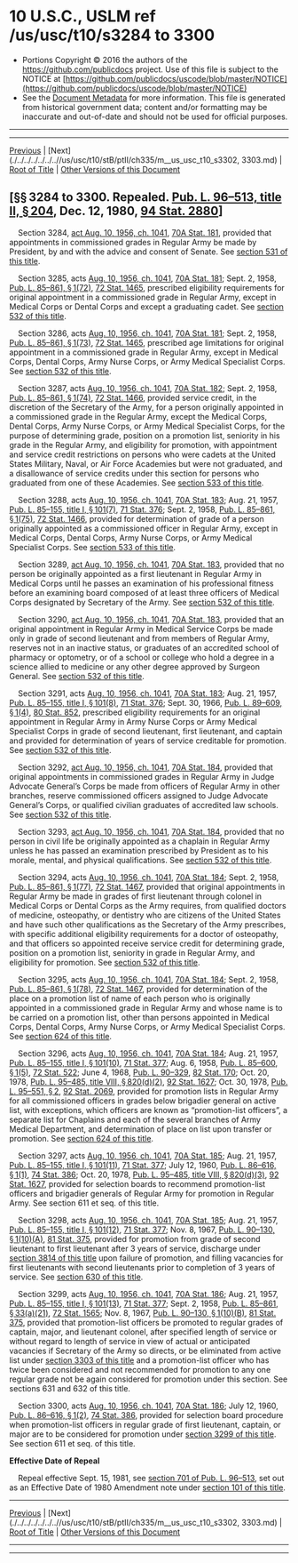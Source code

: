 ---
---

# 10 U.S.C., USLM ref /us/usc/t10/s3284 to 3300

* Portions Copyright © 2016 the authors of the https://github.com/publicdocs project.
  Use of this file is subject to the NOTICE at [https://github.com/publicdocs/uscode/blob/master/NOTICE](https://github.com/publicdocs/uscode/blob/master/NOTICE)
* See the [Document Metadata](././../../../../../..//README.md) for more information.
  This file is generated from historical government data; content and/or formatting may be inaccurate and out-of-date and should not be used for official purposes.

----------
----------

[Previous](./../../../../../..//us/usc/t10/stB/ptII/ch335/m__us_usc_t10_s3283.md) | [Next](./../../../../../..//us/usc/t10/stB/ptII/ch335/m__us_usc_t10_s3302, 3303.md) | [Root of Title](./../../../../../../) | [Other Versions of this Document](https://publicdocs.github.io/go/links?ns=uslm&ref=%2Fus%2Fusc%2Ft10%2Fs3284+to+3300)

## \[§§ 3284 to 3300. Repealed. [Pub. L. 96–513, title II, § 204][/us/pl/96/513/s204], Dec. 12, 1980, [94 Stat. 2880][/us/stat/94/2880]\]

    Section 3284, [act Aug. 10, 1956, ch. 1041][/us/act/1956-08-10/ch1041], [70A Stat. 181][/us/stat/70A/181], provided that appointments in commissioned grades in Regular Army be made by President, by and with the advice and consent of Senate. See [section 531 of this title][/us/usc/t10/s531].

    Section 3285, acts [Aug. 10, 1956, ch. 1041][/us/act/1956-08-10/ch1041], [70A Stat. 181][/us/stat/70A/181]; Sept. 2, 1958, [Pub. L. 85–861, § 1(72)][/us/pl/85/861/s1/72], [72 Stat. 1465][/us/stat/72/1465], prescribed eligibility requirements for original appointment in a commissioned grade in Regular Army, except in Medical Corps or Dental Corps and except a graduating cadet. See [section 532 of this title][/us/usc/t10/s532].

    Section 3286, acts [Aug. 10, 1956, ch. 1041][/us/act/1956-08-10/ch1041], [70A Stat. 181][/us/stat/70A/181]; Sept. 2, 1958, [Pub. L. 85–861, § 1(73)][/us/pl/85/861/s1/73], [72 Stat. 1465][/us/stat/72/1465], prescribed age limitations for original appointment in a commissioned grade in Regular Army, except in Medical Corps, Dental Corps, Army Nurse Corps, or Army Medical Specialist Corps. See [section 532 of this title][/us/usc/t10/s532].

    Section 3287, acts [Aug. 10, 1956, ch. 1041][/us/act/1956-08-10/ch1041], [70A Stat. 182][/us/stat/70A/182]; Sept. 2, 1958, [Pub. L. 85–861, § 1(74)][/us/pl/85/861/s1/74], [72 Stat. 1466][/us/stat/72/1466], provided service credit, in the discretion of the Secretary of the Army, for a person originally appointed in a commissioned grade in the Regular Army, except the Medical Corps, Dental Corps, Army Nurse Corps, or Army Medical Specialist Corps, for the purpose of determining grade, position on a promotion list, seniority in his grade in the Regular Army, and eligibility for promotion, with appointment and service credit restrictions on persons who were cadets at the United States Military, Naval, or Air Force Academies but were not graduated, and a disallowance of service credits under this section for persons who graduated from one of these Academies. See [section 533 of this title][/us/usc/t10/s533].

    Section 3288, acts [Aug. 10, 1956, ch. 1041][/us/act/1956-08-10/ch1041], [70A Stat. 183][/us/stat/70A/183]; Aug. 21, 1957, [Pub. L. 85–155, title I, § 101(7)][/us/pl/85/155/s101/7], [71 Stat. 376][/us/stat/71/376]; Sept. 2, 1958, [Pub. L. 85–861, § 1(75)][/us/pl/85/861/s1/75], [72 Stat. 1466][/us/stat/72/1466], provided for determination of grade of a person originally appointed as a commissioned officer in Regular Army, except in Medical Corps, Dental Corps, Army Nurse Corps, or Army Medical Specialist Corps. See [section 533 of this title][/us/usc/t10/s533].

    Section 3289, [act Aug. 10, 1956, ch. 1041][/us/act/1956-08-10/ch1041], [70A Stat. 183][/us/stat/70A/183], provided that no person be originally appointed as a first lieutenant in Regular Army in Medical Corps until he passes an examination of his professional fitness before an examining board composed of at least three officers of Medical Corps designated by Secretary of the Army. See [section 532 of this title][/us/usc/t10/s532].

    Section 3290, [act Aug. 10, 1956, ch. 1041][/us/act/1956-08-10/ch1041], [70A Stat. 183][/us/stat/70A/183], provided that an original appointment in Regular Army in Medical Service Corps be made only in grade of second lieutenant and from members of Regular Army, reserves not in an inactive status, or graduates of an accredited school of pharmacy or optometry, or of a school or college who hold a degree in a science allied to medicine or any other degree approved by Surgeon General. See [section 532 of this title][/us/usc/t10/s532].

    Section 3291, acts [Aug. 10, 1956, ch. 1041][/us/act/1956-08-10/ch1041], [70A Stat. 183][/us/stat/70A/183]; Aug. 21, 1957, [Pub. L. 85–155, title I, § 101(8)][/us/pl/85/155/s101/8], [71 Stat. 376][/us/stat/71/376]; Sept. 30, 1966, [Pub. L. 89–609, § 1(4)][/us/pl/89/609/s1/4], [80 Stat. 852][/us/stat/80/852], prescribed eligibility requirements for an original appointment in Regular Army in Army Nurse Corps or Army Medical Specialist Corps in grade of second lieutenant, first lieutenant, and captain and provided for determination of years of service creditable for promotion. See [section 532 of this title][/us/usc/t10/s532].

    Section 3292, [act Aug. 10, 1956, ch. 1041][/us/act/1956-08-10/ch1041], [70A Stat. 184][/us/stat/70A/184], provided that original appointments in commissioned grades in Regular Army in Judge Advocate General’s Corps be made from officers of Regular Army in other branches, reserve commissioned officers assigned to Judge Advocate General’s Corps, or qualified civilian graduates of accredited law schools. See [section 532 of this title][/us/usc/t10/s532].

    Section 3293, [act Aug. 10, 1956, ch. 1041][/us/act/1956-08-10/ch1041], [70A Stat. 184][/us/stat/70A/184], provided that no person in civil life be originally appointed as a chaplain in Regular Army unless he has passed an examination prescribed by President as to his morale, mental, and physical qualifications. See [section 532 of this title][/us/usc/t10/s532].

    Section 3294, acts [Aug. 10, 1956, ch. 1041][/us/act/1956-08-10/ch1041], [70A Stat. 184][/us/stat/70A/184]; Sept. 2, 1958, [Pub. L. 85–861, § 1(77)][/us/pl/85/861/s1/77], [72 Stat. 1467][/us/stat/72/1467], provided that original appointments in Regular Army be made in grades of first lieutenant through colonel in Medical Corps or Dental Corps as the Army requires, from qualified doctors of medicine, osteopathy, or dentistry who are citizens of the United States and have such other qualifications as the Secretary of the Army prescribes, with specific additional eligibility requirements for a doctor of osteopathy, and that officers so appointed receive service credit for determining grade, position on a promotion list, seniority in grade in Regular Army, and eligibility for promotion. See [section 532 of this title][/us/usc/t10/s532].

    Section 3295, acts [Aug. 10, 1956, ch. 1041][/us/act/1956-08-10/ch1041], [70A Stat. 184][/us/stat/70A/184]; Sept. 2, 1958, [Pub. L. 85–861, § 1(78)][/us/pl/85/861/s1/78], [72 Stat. 1467][/us/stat/72/1467], provided for determination of the place on a promotion list of name of each person who is originally appointed in a commissioned grade in Regular Army and whose name is to be carried on a promotion list, other than persons appointed in Medical Corps, Dental Corps, Army Nurse Corps, or Army Medical Specialist Corps. See [section 624 of this title][/us/usc/t10/s624].

    Section 3296, acts [Aug. 10, 1956, ch. 1041][/us/act/1956-08-10/ch1041], [70A Stat. 184][/us/stat/70A/184]; Aug. 21, 1957, [Pub. L. 85–155, title I, § 101(10)][/us/pl/85/155/s101/10], [71 Stat. 377][/us/stat/71/377]; Aug. 6, 1958, [Pub. L. 85–600, § 1(5)][/us/pl/85/600/s1/5], [72 Stat. 522][/us/stat/72/522]; June 4, 1968, [Pub. L. 90–329][/us/pl/90/329], [82 Stat. 170][/us/stat/82/170]; Oct. 20, 1978, [Pub. L. 95–485, title VIII, § 820(d)(2)][/us/pl/95/485/s820/d/2], [92 Stat. 1627][/us/stat/92/1627]; Oct. 30, 1978, [Pub. L. 95–551, § 2][/us/pl/95/551/s2], [92 Stat. 2069][/us/stat/92/2069], provided for promotion lists in Regular Army for all commissioned officers in grades below brigadier general on active list, with exceptions, which officers are known as “promotion-list officers”, a separate list for Chaplains and each of the several branches of Army Medical Department, and determination of place on list upon transfer or promotion. See [section 624 of this title][/us/usc/t10/s624].

    Section 3297, acts [Aug. 10, 1956, ch. 1041][/us/act/1956-08-10/ch1041], [70A Stat. 185][/us/stat/70A/185]; Aug. 21, 1957, [Pub. L. 85–155, title I, § 101(11)][/us/pl/85/155/s101/11], [71 Stat. 377][/us/stat/71/377]; July 12, 1960, [Pub. L. 86–616, § 1(1)][/us/pl/86/616/s1/1], [74 Stat. 386][/us/stat/74/386]; Oct. 20, 1978, [Pub. L. 95–485, title VIII, § 820(d)(3)][/us/pl/95/485/s820/d/3], [92 Stat. 1627][/us/stat/92/1627], provided for selection boards to recommend promotion-list officers and brigadier generals of Regular Army for promotion in Regular Army. See section 611 et seq. of this title.

    Section 3298, acts [Aug. 10, 1956, ch. 1041][/us/act/1956-08-10/ch1041], [70A Stat. 185][/us/stat/70A/185]; Aug. 21, 1957, [Pub. L. 85–155, title I, § 101(12)][/us/pl/85/155/s101/12], [71 Stat. 377][/us/stat/71/377]; Nov. 8, 1967, [Pub. L. 90–130, § 1(10)(A)][/us/pl/90/130/s1/10/A], [81 Stat. 375][/us/stat/81/375], provided for promotion from grade of second lieutenant to first lieutenant after 3 years of service, discharge under [section 3814 of this title][/us/usc/t10/s3814] upon failure of promotion, and filling vacancies for first lieutenants with second lieutenants prior to completion of 3 years of service. See [section 630 of this title][/us/usc/t10/s630].

    Section 3299, acts [Aug. 10, 1956, ch. 1041][/us/act/1956-08-10/ch1041], [70A Stat. 186][/us/stat/70A/186]; Aug. 21, 1957, [Pub. L. 85–155, title I, § 101(13)][/us/pl/85/155/s101/13], [71 Stat. 377][/us/stat/71/377]; Sept. 2, 1958, [Pub. L. 85–861, § 33(a)(21)][/us/pl/85/861/s33/a/21], [72 Stat. 1565][/us/stat/72/1565]; Nov. 8, 1967, [Pub. L. 90–130, § 1(10)(B)][/us/pl/90/130/s1/10/B], [81 Stat. 375][/us/stat/81/375], provided that promotion-list officers be promoted to regular grades of captain, major, and lieutenant colonel, after specified length of service or without regard to length of service in view of actual or anticipated vacancies if Secretary of the Army so directs, or be eliminated from active list under [section 3303 of this title][/us/usc/t10/s3303] and a promotion-list officer who has twice been considered and not recommended for promotion to any one regular grade not be again considered for promotion under this section. See sections 631 and 632 of this title.

    Section 3300, acts [Aug. 10, 1956, ch. 1041][/us/act/1956-08-10/ch1041], [70A Stat. 186][/us/stat/70A/186]; July 12, 1960, [Pub. L. 86–616, § 1(2)][/us/pl/86/616/s1/2], [74 Stat. 386][/us/stat/74/386], provided for selection board procedure when promotion-list officers in regular grade of first lieutenant, captain, or major are to be considered for promotion under [section 3299 of this title][/us/usc/t10/s3299]. See section 611 et seq. of this title.

 __Effective Date of Repeal__ 

    Repeal effective Sept. 15, 1981, see [section 701 of Pub. L. 96–513][/us/pl/96/513/s701], set out as an Effective Date of 1980 Amendment note under [section 101 of this title][/us/usc/t10/s101].

----------

[Previous](./../../../../../..//us/usc/t10/stB/ptII/ch335/m__us_usc_t10_s3283.md) | [Next](./../../../../../..//us/usc/t10/stB/ptII/ch335/m__us_usc_t10_s3302, 3303.md) | [Root of Title](./../../../../../../) | [Other Versions of this Document](https://publicdocs.github.io/go/links?ns=uslm&ref=%2Fus%2Fusc%2Ft10%2Fs3284+to+3300)

----------
----------

[/us/pl/96/513/s204]: https://publicdocs.github.io/go/links?ns=uslm&ref=%2Fus%2Fpl%2F96%2F513%2Fs204
[/us/stat/94/2880]: https://publicdocs.github.io/go/links?ns=uslm&ref=%2Fus%2Fstat%2F94%2F2880
[/us/act/1956-08-10/ch1041]: https://publicdocs.github.io/go/links?ns=uslm&ref=%2Fus%2Fact%2F1956-08-10%2Fch1041
[/us/stat/70A/181]: https://publicdocs.github.io/go/links?ns=uslm&ref=%2Fus%2Fstat%2F70A%2F181
[/us/usc/t10/s531]: https://publicdocs.github.io/go/links?ns=uslm&ref=%2Fus%2Fusc%2Ft10%2Fs531
[/us/act/1956-08-10/ch1041]: https://publicdocs.github.io/go/links?ns=uslm&ref=%2Fus%2Fact%2F1956-08-10%2Fch1041
[/us/stat/70A/181]: https://publicdocs.github.io/go/links?ns=uslm&ref=%2Fus%2Fstat%2F70A%2F181
[/us/pl/85/861/s1/72]: https://publicdocs.github.io/go/links?ns=uslm&ref=%2Fus%2Fpl%2F85%2F861%2Fs1%2F72
[/us/stat/72/1465]: https://publicdocs.github.io/go/links?ns=uslm&ref=%2Fus%2Fstat%2F72%2F1465
[/us/usc/t10/s532]: https://publicdocs.github.io/go/links?ns=uslm&ref=%2Fus%2Fusc%2Ft10%2Fs532
[/us/act/1956-08-10/ch1041]: https://publicdocs.github.io/go/links?ns=uslm&ref=%2Fus%2Fact%2F1956-08-10%2Fch1041
[/us/stat/70A/181]: https://publicdocs.github.io/go/links?ns=uslm&ref=%2Fus%2Fstat%2F70A%2F181
[/us/pl/85/861/s1/73]: https://publicdocs.github.io/go/links?ns=uslm&ref=%2Fus%2Fpl%2F85%2F861%2Fs1%2F73
[/us/stat/72/1465]: https://publicdocs.github.io/go/links?ns=uslm&ref=%2Fus%2Fstat%2F72%2F1465
[/us/usc/t10/s532]: https://publicdocs.github.io/go/links?ns=uslm&ref=%2Fus%2Fusc%2Ft10%2Fs532
[/us/act/1956-08-10/ch1041]: https://publicdocs.github.io/go/links?ns=uslm&ref=%2Fus%2Fact%2F1956-08-10%2Fch1041
[/us/stat/70A/182]: https://publicdocs.github.io/go/links?ns=uslm&ref=%2Fus%2Fstat%2F70A%2F182
[/us/pl/85/861/s1/74]: https://publicdocs.github.io/go/links?ns=uslm&ref=%2Fus%2Fpl%2F85%2F861%2Fs1%2F74
[/us/stat/72/1466]: https://publicdocs.github.io/go/links?ns=uslm&ref=%2Fus%2Fstat%2F72%2F1466
[/us/usc/t10/s533]: https://publicdocs.github.io/go/links?ns=uslm&ref=%2Fus%2Fusc%2Ft10%2Fs533
[/us/act/1956-08-10/ch1041]: https://publicdocs.github.io/go/links?ns=uslm&ref=%2Fus%2Fact%2F1956-08-10%2Fch1041
[/us/stat/70A/183]: https://publicdocs.github.io/go/links?ns=uslm&ref=%2Fus%2Fstat%2F70A%2F183
[/us/pl/85/155/s101/7]: https://publicdocs.github.io/go/links?ns=uslm&ref=%2Fus%2Fpl%2F85%2F155%2Fs101%2F7
[/us/stat/71/376]: https://publicdocs.github.io/go/links?ns=uslm&ref=%2Fus%2Fstat%2F71%2F376
[/us/pl/85/861/s1/75]: https://publicdocs.github.io/go/links?ns=uslm&ref=%2Fus%2Fpl%2F85%2F861%2Fs1%2F75
[/us/stat/72/1466]: https://publicdocs.github.io/go/links?ns=uslm&ref=%2Fus%2Fstat%2F72%2F1466
[/us/usc/t10/s533]: https://publicdocs.github.io/go/links?ns=uslm&ref=%2Fus%2Fusc%2Ft10%2Fs533
[/us/act/1956-08-10/ch1041]: https://publicdocs.github.io/go/links?ns=uslm&ref=%2Fus%2Fact%2F1956-08-10%2Fch1041
[/us/stat/70A/183]: https://publicdocs.github.io/go/links?ns=uslm&ref=%2Fus%2Fstat%2F70A%2F183
[/us/usc/t10/s532]: https://publicdocs.github.io/go/links?ns=uslm&ref=%2Fus%2Fusc%2Ft10%2Fs532
[/us/act/1956-08-10/ch1041]: https://publicdocs.github.io/go/links?ns=uslm&ref=%2Fus%2Fact%2F1956-08-10%2Fch1041
[/us/stat/70A/183]: https://publicdocs.github.io/go/links?ns=uslm&ref=%2Fus%2Fstat%2F70A%2F183
[/us/usc/t10/s532]: https://publicdocs.github.io/go/links?ns=uslm&ref=%2Fus%2Fusc%2Ft10%2Fs532
[/us/act/1956-08-10/ch1041]: https://publicdocs.github.io/go/links?ns=uslm&ref=%2Fus%2Fact%2F1956-08-10%2Fch1041
[/us/stat/70A/183]: https://publicdocs.github.io/go/links?ns=uslm&ref=%2Fus%2Fstat%2F70A%2F183
[/us/pl/85/155/s101/8]: https://publicdocs.github.io/go/links?ns=uslm&ref=%2Fus%2Fpl%2F85%2F155%2Fs101%2F8
[/us/stat/71/376]: https://publicdocs.github.io/go/links?ns=uslm&ref=%2Fus%2Fstat%2F71%2F376
[/us/pl/89/609/s1/4]: https://publicdocs.github.io/go/links?ns=uslm&ref=%2Fus%2Fpl%2F89%2F609%2Fs1%2F4
[/us/stat/80/852]: https://publicdocs.github.io/go/links?ns=uslm&ref=%2Fus%2Fstat%2F80%2F852
[/us/usc/t10/s532]: https://publicdocs.github.io/go/links?ns=uslm&ref=%2Fus%2Fusc%2Ft10%2Fs532
[/us/act/1956-08-10/ch1041]: https://publicdocs.github.io/go/links?ns=uslm&ref=%2Fus%2Fact%2F1956-08-10%2Fch1041
[/us/stat/70A/184]: https://publicdocs.github.io/go/links?ns=uslm&ref=%2Fus%2Fstat%2F70A%2F184
[/us/usc/t10/s532]: https://publicdocs.github.io/go/links?ns=uslm&ref=%2Fus%2Fusc%2Ft10%2Fs532
[/us/act/1956-08-10/ch1041]: https://publicdocs.github.io/go/links?ns=uslm&ref=%2Fus%2Fact%2F1956-08-10%2Fch1041
[/us/stat/70A/184]: https://publicdocs.github.io/go/links?ns=uslm&ref=%2Fus%2Fstat%2F70A%2F184
[/us/usc/t10/s532]: https://publicdocs.github.io/go/links?ns=uslm&ref=%2Fus%2Fusc%2Ft10%2Fs532
[/us/act/1956-08-10/ch1041]: https://publicdocs.github.io/go/links?ns=uslm&ref=%2Fus%2Fact%2F1956-08-10%2Fch1041
[/us/stat/70A/184]: https://publicdocs.github.io/go/links?ns=uslm&ref=%2Fus%2Fstat%2F70A%2F184
[/us/pl/85/861/s1/77]: https://publicdocs.github.io/go/links?ns=uslm&ref=%2Fus%2Fpl%2F85%2F861%2Fs1%2F77
[/us/stat/72/1467]: https://publicdocs.github.io/go/links?ns=uslm&ref=%2Fus%2Fstat%2F72%2F1467
[/us/usc/t10/s532]: https://publicdocs.github.io/go/links?ns=uslm&ref=%2Fus%2Fusc%2Ft10%2Fs532
[/us/act/1956-08-10/ch1041]: https://publicdocs.github.io/go/links?ns=uslm&ref=%2Fus%2Fact%2F1956-08-10%2Fch1041
[/us/stat/70A/184]: https://publicdocs.github.io/go/links?ns=uslm&ref=%2Fus%2Fstat%2F70A%2F184
[/us/pl/85/861/s1/78]: https://publicdocs.github.io/go/links?ns=uslm&ref=%2Fus%2Fpl%2F85%2F861%2Fs1%2F78
[/us/stat/72/1467]: https://publicdocs.github.io/go/links?ns=uslm&ref=%2Fus%2Fstat%2F72%2F1467
[/us/usc/t10/s624]: https://publicdocs.github.io/go/links?ns=uslm&ref=%2Fus%2Fusc%2Ft10%2Fs624
[/us/act/1956-08-10/ch1041]: https://publicdocs.github.io/go/links?ns=uslm&ref=%2Fus%2Fact%2F1956-08-10%2Fch1041
[/us/stat/70A/184]: https://publicdocs.github.io/go/links?ns=uslm&ref=%2Fus%2Fstat%2F70A%2F184
[/us/pl/85/155/s101/10]: https://publicdocs.github.io/go/links?ns=uslm&ref=%2Fus%2Fpl%2F85%2F155%2Fs101%2F10
[/us/stat/71/377]: https://publicdocs.github.io/go/links?ns=uslm&ref=%2Fus%2Fstat%2F71%2F377
[/us/pl/85/600/s1/5]: https://publicdocs.github.io/go/links?ns=uslm&ref=%2Fus%2Fpl%2F85%2F600%2Fs1%2F5
[/us/stat/72/522]: https://publicdocs.github.io/go/links?ns=uslm&ref=%2Fus%2Fstat%2F72%2F522
[/us/pl/90/329]: https://publicdocs.github.io/go/links?ns=uslm&ref=%2Fus%2Fpl%2F90%2F329
[/us/stat/82/170]: https://publicdocs.github.io/go/links?ns=uslm&ref=%2Fus%2Fstat%2F82%2F170
[/us/pl/95/485/s820/d/2]: https://publicdocs.github.io/go/links?ns=uslm&ref=%2Fus%2Fpl%2F95%2F485%2Fs820%2Fd%2F2
[/us/stat/92/1627]: https://publicdocs.github.io/go/links?ns=uslm&ref=%2Fus%2Fstat%2F92%2F1627
[/us/pl/95/551/s2]: https://publicdocs.github.io/go/links?ns=uslm&ref=%2Fus%2Fpl%2F95%2F551%2Fs2
[/us/stat/92/2069]: https://publicdocs.github.io/go/links?ns=uslm&ref=%2Fus%2Fstat%2F92%2F2069
[/us/usc/t10/s624]: https://publicdocs.github.io/go/links?ns=uslm&ref=%2Fus%2Fusc%2Ft10%2Fs624
[/us/act/1956-08-10/ch1041]: https://publicdocs.github.io/go/links?ns=uslm&ref=%2Fus%2Fact%2F1956-08-10%2Fch1041
[/us/stat/70A/185]: https://publicdocs.github.io/go/links?ns=uslm&ref=%2Fus%2Fstat%2F70A%2F185
[/us/pl/85/155/s101/11]: https://publicdocs.github.io/go/links?ns=uslm&ref=%2Fus%2Fpl%2F85%2F155%2Fs101%2F11
[/us/stat/71/377]: https://publicdocs.github.io/go/links?ns=uslm&ref=%2Fus%2Fstat%2F71%2F377
[/us/pl/86/616/s1/1]: https://publicdocs.github.io/go/links?ns=uslm&ref=%2Fus%2Fpl%2F86%2F616%2Fs1%2F1
[/us/stat/74/386]: https://publicdocs.github.io/go/links?ns=uslm&ref=%2Fus%2Fstat%2F74%2F386
[/us/pl/95/485/s820/d/3]: https://publicdocs.github.io/go/links?ns=uslm&ref=%2Fus%2Fpl%2F95%2F485%2Fs820%2Fd%2F3
[/us/stat/92/1627]: https://publicdocs.github.io/go/links?ns=uslm&ref=%2Fus%2Fstat%2F92%2F1627
[/us/act/1956-08-10/ch1041]: https://publicdocs.github.io/go/links?ns=uslm&ref=%2Fus%2Fact%2F1956-08-10%2Fch1041
[/us/stat/70A/185]: https://publicdocs.github.io/go/links?ns=uslm&ref=%2Fus%2Fstat%2F70A%2F185
[/us/pl/85/155/s101/12]: https://publicdocs.github.io/go/links?ns=uslm&ref=%2Fus%2Fpl%2F85%2F155%2Fs101%2F12
[/us/stat/71/377]: https://publicdocs.github.io/go/links?ns=uslm&ref=%2Fus%2Fstat%2F71%2F377
[/us/pl/90/130/s1/10/A]: https://publicdocs.github.io/go/links?ns=uslm&ref=%2Fus%2Fpl%2F90%2F130%2Fs1%2F10%2FA
[/us/stat/81/375]: https://publicdocs.github.io/go/links?ns=uslm&ref=%2Fus%2Fstat%2F81%2F375
[/us/usc/t10/s3814]: https://publicdocs.github.io/go/links?ns=uslm&ref=%2Fus%2Fusc%2Ft10%2Fs3814
[/us/usc/t10/s630]: https://publicdocs.github.io/go/links?ns=uslm&ref=%2Fus%2Fusc%2Ft10%2Fs630
[/us/act/1956-08-10/ch1041]: https://publicdocs.github.io/go/links?ns=uslm&ref=%2Fus%2Fact%2F1956-08-10%2Fch1041
[/us/stat/70A/186]: https://publicdocs.github.io/go/links?ns=uslm&ref=%2Fus%2Fstat%2F70A%2F186
[/us/pl/85/155/s101/13]: https://publicdocs.github.io/go/links?ns=uslm&ref=%2Fus%2Fpl%2F85%2F155%2Fs101%2F13
[/us/stat/71/377]: https://publicdocs.github.io/go/links?ns=uslm&ref=%2Fus%2Fstat%2F71%2F377
[/us/pl/85/861/s33/a/21]: https://publicdocs.github.io/go/links?ns=uslm&ref=%2Fus%2Fpl%2F85%2F861%2Fs33%2Fa%2F21
[/us/stat/72/1565]: https://publicdocs.github.io/go/links?ns=uslm&ref=%2Fus%2Fstat%2F72%2F1565
[/us/pl/90/130/s1/10/B]: https://publicdocs.github.io/go/links?ns=uslm&ref=%2Fus%2Fpl%2F90%2F130%2Fs1%2F10%2FB
[/us/stat/81/375]: https://publicdocs.github.io/go/links?ns=uslm&ref=%2Fus%2Fstat%2F81%2F375
[/us/usc/t10/s3303]: https://publicdocs.github.io/go/links?ns=uslm&ref=%2Fus%2Fusc%2Ft10%2Fs3303
[/us/act/1956-08-10/ch1041]: https://publicdocs.github.io/go/links?ns=uslm&ref=%2Fus%2Fact%2F1956-08-10%2Fch1041
[/us/stat/70A/186]: https://publicdocs.github.io/go/links?ns=uslm&ref=%2Fus%2Fstat%2F70A%2F186
[/us/pl/86/616/s1/2]: https://publicdocs.github.io/go/links?ns=uslm&ref=%2Fus%2Fpl%2F86%2F616%2Fs1%2F2
[/us/stat/74/386]: https://publicdocs.github.io/go/links?ns=uslm&ref=%2Fus%2Fstat%2F74%2F386
[/us/usc/t10/s3299]: https://publicdocs.github.io/go/links?ns=uslm&ref=%2Fus%2Fusc%2Ft10%2Fs3299
[/us/pl/96/513/s701]: https://publicdocs.github.io/go/links?ns=uslm&ref=%2Fus%2Fpl%2F96%2F513%2Fs701
[/us/usc/t10/s101]: https://publicdocs.github.io/go/links?ns=uslm&ref=%2Fus%2Fusc%2Ft10%2Fs101


